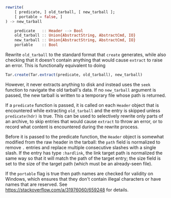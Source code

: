 ```julia
rewrite(
    [ predicate, ] old_tarball, [ new_tarball ];
    [ portable = false, ]
) -> new_tarball

    predicate   :: Header --> Bool
    old_tarball :: Union{AbstractString, AbstractCmd, IO}
    new_tarball :: Union{AbstractString, AbstractCmd, IO}
    portable    :: Bool
```

Rewrite `old_tarball` to the standard format that `create` generates, while also checking that it doesn't contain anything that would cause `extract` to raise an error. This is functionally equivalent to doing

```julia
Tar.create(Tar.extract(predicate, old_tarball), new_tarball)
```

However, it never extracts anything to disk and instead uses the `seek` function to navigate the old tarball's data. If no `new_tarball` argument is passed, the new tarball is written to a temporary file whose path is returned.

If a `predicate` function is passed, it is called on each `Header` object that is encountered while extracting `old_tarball` and the entry is skipped unless `predicate(hdr)` is true. This can be used to selectively rewrite only parts of an archive, to skip entries that would cause `extract` to throw an error, or to record what content is encountered during the rewrite process.

Before it is passed to the predicate function, the `Header` object is somewhat modified from the raw header in the tarball: the `path` field is normalized to remove `.` entries and replace multiple consecutive slashes with a single slash. If the entry has type `:hardlink`, the link target path is normalized the same way so that it will match the path of the target entry; the size field is set to the size of the target path (which must be an already-seen file).

If the `portable` flag is true then path names are checked for validity on Windows, which ensures that they don't contain illegal characters or have names that are reserved. See https://stackoverflow.com/a/31976060/659248 for details.
